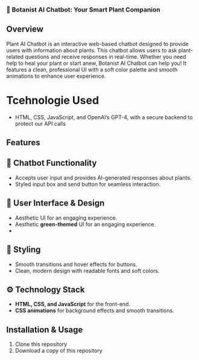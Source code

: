 ### 🌱 **Botanist AI Chatbot: Your Smart Plant Companion**
## Overview  
Plant AI Chatbot is an interactive web-based chatbot designed to provide users with information about plants. This chatbot allows users to ask plant-related questions and receive responses in real-time. Whether you need help to heal your plant or start anew, Botanist AI Chatbot can help you! It features a clean, professional UI with a soft color palette and smooth animations to enhance user experience.

# Tcehnologie Used 
- HTML, CSS, JavaScript, and OpenAI’s GPT-4, with a secure backend to protect our API calls
## Features  
## 🌿 **Chatbot Functionality**  
- Accepts user input and provides AI-generated responses about plants.  
- Styled input box and send button for seamless interaction.  

## 🍃 **User Interface & Design**  
- Aesthetic UI for an engaging experience.
- Aesthetic **green-themed** UI for an engaging experience.
- 
## 🎨 **Styling**  
- Smooth transitions and hover effects for buttons.  
- Clean, modern design with readable fonts and soft colors.  

## ⚙️ **Technology Stack**  
- **HTML, CSS, and JavaScript** for the front-end.  
- **CSS animations** for background effects and smooth transitions.  

## Installation & Usage  
1. Clone this repository
2. Download a copy of this repository 
